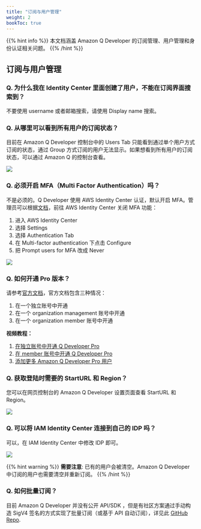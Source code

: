```yaml
---
title: "订阅与用户管理"
weight: 2
bookToc: true
---
```


{{% hint info %}}
本文档涵盖 Amazon Q Developer 的订阅管理、用户管理和身份认证相关问题。
{{% /hint %}}

## 订阅与用户管理

### Q. 为什么我在 Identity Center 里面创建了用户，不能在订阅界面搜索到？

不要使用 username 或者邮箱搜索，请使用 Display name 搜索。

### Q. 从哪里可以看到所有用户的订阅状态？

目前在 Amazon Q Developer 控制台中的 Users Tab 只能看到通过单个用户方式订阅的状态，通过 Group 方式订阅的用户无法显示。如果想看到所有用户的订阅状态，可以通过 Amazon Q 的控制台查看。

![](/book-of-kiro/images/q_dev/check-subscription.png)

### Q. 必须开启 MFA（Multi Factor Authentication）吗？

不是必须的。Q Developer 使用 AWS Identity Center 认证，默认开启 MFA。管理员可以根据[文档](https://docs.aws.amazon.com/singlesignon/latest/userguide/mfa-getting-started.html)，前往 AWS Identity Center 关闭 MFA 功能：

1. 进入 AWS Identity Center
2. 选择 Settings
3. 选择 Authentication Tab
4. 在 Multi-factor authentication 下点击 Configure
5. 把 Prompt users for MFA 改成 Never

![](/book-of-kiro/images/q_dev/disable_mfa.png)


### Q. 如何开通 Pro 版本？

请参考[官方文档](https://docs.aws.amazon.com/amazonq/latest/qdeveloper-ug/deployment-options.html)，官方文档包含三种情况：
1. 在一个独立账号中开通
2. 在一个 organization management 账号中开通
3. 在一个 organization member 账号中开通

**视频教程：**
1. [在独立账号中开通 Q Developer Pro](https://www.bilibili.com/video/BV1ohghzZEqJ/?share_source=copy_web&vd_source=90c9e03ce2e772d5bae43b0d9e504a7e)
2. [在 member 账号中开通 Q Developer Pro](https://www.bilibili.com/video/BV1HsXeYuE3U/?share_source=copy_web&vd_source=90c9e03ce2e772d5bae43b0d9e504a7e)
3. [添加更多 Amazon Q Developer Pro 用户](https://www.bilibili.com/video/BV1BaXeYeEe9/?vd_source=80c2d161264f9f6c3c6a4d42afc43ab2)


### Q. 获取登陆时需要的 StartURL 和 Region？

您可以在网页控制台的 Amazon Q Developer 设置页面查看 StartURL 和 Region。

![](/book-of-kiro/images/q_dev/find_url.png)

### Q. 可以将 IAM Identity Center 连接到自己的 IDP 吗？

可以，在 IAM Identity Center 中修改 IDP 即可。

![](/book-of-kiro/images/q_dev/connect_idp.png)

{{% hint warning %}}
**需要注意**: 已有的用户会被清空。Amazon Q Developer 中订阅的用户也需要清空并重新订阅。
{{% /hint %}}

### Q. 如何批量订阅？

目前 Amazon Q Developer 并没有公开 API/SDK ，但是有社区方案通过手动构造 SigV4 签名的方式实现了批量订阅（或基于 API 自动订阅），详见此 [GitHub Repo](https://github.com/DiscreteTom/kiro-batch-register/).
